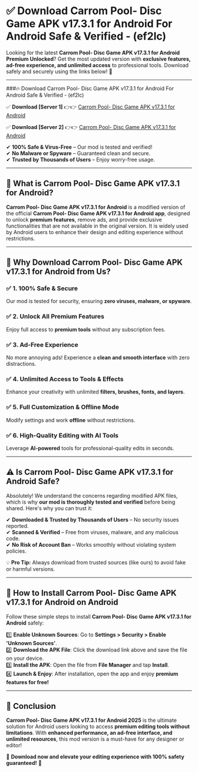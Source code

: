 
# ✅ Download Carrom Pool- Disc Game APK v17.3.1 for Android For Android Safe & Verified -  (ef2lc) 

Looking for the latest **Carrom Pool- Disc Game APK v17.3.1 for Android Premium Unlocked**? Get the most updated version with **exclusive features, ad-free experience, and unlimited access** to professional tools. Download safely and securely using the links below! 🚀  

---

###🔥 Download Carrom Pool- Disc Game APK v17.3.1 for Android For Android Safe & Verified -  (ef2lc)  

✅ **Download [Server 1]** 👉👉 [Carrom Pool- Disc Game APK v17.3.1 for Android ](https://apkcomod.com?title=Carrom_Pool-_Disc_Game_APK_v17.3.1_for_Android)  

✅ **Download [Server 2]** 👉👉 [Carrom Pool- Disc Game APK v17.3.1 for Android ](https://apkcomod.com?title=Carrom_Pool-_Disc_Game_APK_v17.3.1_for_Android)  

✔ **100% Safe & Virus-Free** – Our mod is tested and verified!  
✔ **No Malware or Spyware** – Guaranteed clean and secure.  
✔ **Trusted by Thousands of Users** – Enjoy worry-free usage.  

---

## 📌 What is Carrom Pool- Disc Game APK v17.3.1 for Android?  

**Carrom Pool- Disc Game APK v17.3.1 for Android** is a modified version of the official **Carrom Pool- Disc Game APK v17.3.1 for Android app**, designed to unlock **premium features**, remove ads, and provide exclusive functionalities that are not available in the original version. It is widely used by Android users to enhance their design and editing experience without restrictions.  

---

## 🌟 Why Download Carrom Pool- Disc Game APK v17.3.1 for Android from Us?  

### ✅ 1. 100% Safe & Secure  
Our mod is tested for security, ensuring **zero viruses, malware, or spyware**.  

### ✅ 2. Unlock All Premium Features  
Enjoy full access to **premium tools** without any subscription fees.  

### ✅ 3. Ad-Free Experience  
No more annoying ads! Experience a **clean and smooth interface** with zero distractions.  

### ✅ 4. Unlimited Access to Tools & Effects  
Enhance your creativity with unlimited **filters, brushes, fonts, and layers**.  

### ✅ 5. Full Customization & Offline Mode  
Modify settings and work **offline** without restrictions.  

### ✅ 6. High-Quality Editing with AI Tools  
Leverage **AI-powered** tools for professional-quality edits in seconds.  

---

## ⚠️ Is Carrom Pool- Disc Game APK v17.3.1 for Android Safe?  

Absolutely! We understand the concerns regarding modified APK files, which is why **our mod is thoroughly tested and verified** before being shared. Here's why you can trust it:  

✔ **Downloaded & Trusted by Thousands of Users** – No security issues reported.  
✔ **Scanned & Verified** – Free from viruses, malware, and any malicious code.  
✔ **No Risk of Account Ban** – Works smoothly without violating system policies.  

💡 **Pro Tip:** Always download from trusted sources (like ours) to avoid fake or harmful versions.  

---

## 📲 How to Install Carrom Pool- Disc Game APK v17.3.1 for Android on Android  

Follow these simple steps to install **Carrom Pool- Disc Game APK v17.3.1 for Android** safely:  

1️⃣ **Enable Unknown Sources**: Go to **Settings > Security > Enable 'Unknown Sources'**.  
2️⃣ **Download the APK File**: Click the download link above and save the file on your device.  
3️⃣ **Install the APK**: Open the file from **File Manager** and tap **Install**.  
4️⃣ **Launch & Enjoy**: After installation, open the app and enjoy **premium features for free!**  

---

## 🚀 Conclusion  

**Carrom Pool- Disc Game APK v17.3.1 for Android 2025** is the ultimate solution for Android users looking to access **premium editing tools without limitations**. With **enhanced performance, an ad-free interface, and unlimited resources**, this mod version is a must-have for any designer or editor!  

🔻 **Download now and elevate your editing experience with 100% safety guaranteed!** 🔻  
